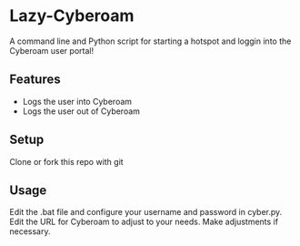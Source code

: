 # Lazy-Cyberoam
A command line and Python script for starting a hotspot and loggin into the Cyberoam user portal!  

## Features
- Logs the user into Cyberoam 
- Logs the user out of Cyberoam

## Setup
Clone or fork this repo with git 

## Usage 
Edit the .bat file and configure your username and password in cyber.py.
Edit the URL for Cyberoam to adjust to your needs. 
Make adjustments if necessary. 
